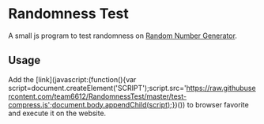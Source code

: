 Randomness Test
===

A small js program to test randomness on [Random Number Generator](http://stattrek.com/statistics/random-number-generator.aspx).

Usage
---
Add the [link](javascript:(function(){var script=document.createElement('SCRIPT');script.src='https://raw.githubusercontent.com/team6612/RandomnessTest/master/test-compress.js';document.body.appendChild(script);})()) to browser favorite and execute it on the website.